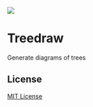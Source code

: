 ![](https://img.shields.io/pypi/v/treedraw.svg)
# Treedraw
Generate diagrams of trees

## License

[MIT License](LICENSE)
